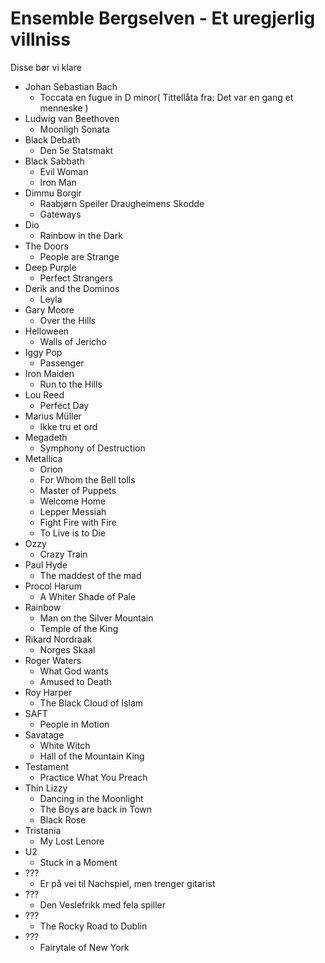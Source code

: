 # Ensemble Bergselven - Et uregjerlig villniss

Disse bør vi klare

- Johan Sebastian Bach
  - Toccata en fugue in D minor( Tittellåta fra: Det var en gang et menneske )
- Ludwig van Beethoven
  - Moonligh Sonata
- Black Debath
  - Den 5e Statsmakt
- Black Sabbath
  - Evil Woman
  - Iron Man
- Dimmu Borgir
  - Raabjørn Speiler Draugheimens Skodde
  - Gateways
- Dio
  - Rainbow in the Dark
- The Doors
  - People are Strange
- Deep Purple
  - Perfect Strangers
- Derik and the Dominos
  - Leyla
- Gary Moore
  - Over the Hills
- Helloween
  - Walls of Jericho
- Iggy Pop
  - Passenger
- Iron Maiden
  - Run to the Hills
- Lou Reed
  - Perfect Day
- Marius Müller
  - Ikke tru et ord
- Megadeth
  - Symphony of Destruction
- Metallica
  - Orion
  - For Whom the Bell tolls
  - Master of Puppets
  - Welcome Home
  - Lepper Messiah
  - Fight Fire with Fire
  - To Live is to Die
- Ozzy
  - Crazy Train
- Paul Hyde
  - The maddest of the mad
- Procol Harum
  - A Whiter Shade of Pale
- Rainbow
  - Man on the Silver Mountain
  - Temple of the King
- Rikard Nordraak
  - Norges Skaal
- Roger Waters
  - What God wants
  - Amused to Death
- Roy Harper
  - The Black Cloud of Islam
- SAFT
  - People in Motion
- Savatage
  - White Witch
  - Hall of the Mountain King
- Testament
  - Practice What You Preach
- Thin Lizzy
  - Dancing in the Moonlight
  - The Boys are back in Town
  - Black Rose
- Tristania
  - My Lost Lenore
- U2
  - Stuck in a Moment
- ???
  - Er på vei til Nachspiel, men trenger gitarist
- ???
  - Den Veslefrikk med fela spiller
- ???
  - The Rocky Road to Dublin
- ???
  - Fairytale of New York
